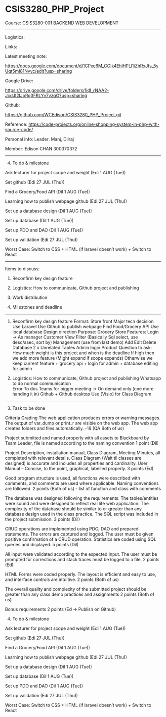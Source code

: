 # CSIS3280_PHP_Project
Course: CSIS3280-001 BACKEND WEB DEVELOPMENT

------------------------------------------------------------------------

Logistics:

Links:

Latest meeting note:

https://docs.google.com/document/d/1CPxe6M_CGIk4EhlHPLl1iZhRxJfs_5yUqt5mI81Nvvc/edit?usp=sharing 

Google Drive:

https://drive.google.com/drive/folders/1idI_rNAA2-JcdJI2lJoRg3FRLYv7vzqO?usp=sharing 

Github:

https://github.com/WCEdison/CSIS3280_PHP_Project.git 
	

Reference:
https://code-projects.org/online-shopping-system-in-php-with-source-code/

Personal info:
Leader: 
Manj, Dilraj 

Member: 
Edison CHAN 
300370372 

-------------------------------------------------------------------------------------------
4. To do & milestone 

Ask lecturer for project scope and weight (Edi 1 AUG (Tue))

Set github (Edi 27 JUL (Thu))

Find a Grocery/Food API (Dil 1 AUG (Tue))

Learning how to publish webpage github  (Edi 27 JUL (Thu))

Set up a database design (Dil 1 AUG (Tue))

Set up database (Dil 1 AUG (Tue))

Set up PDO and DAO (Dil 1 AUG (Tue))

Set up validation (Edi 27 JUL (Thu))

Worst Case: Switch to CSS + HTML (if laravel doesn’t work) + Switch to React

------------------------------------------------------------------------------------------------------

Items to discuss:
1. Reconfirm key design feature

2. Logistics: How to communicate, Github project and publishing

3. Work distribution

4. Milestones and deadline

------------------------------------------------------------------------------------
1. Reconfirm key design feature
Format: Store front 
Major tech decision
Use Laravel
Use Github to publish webpage
Find Food/Grocery API
Use local database
Design direction
Purpose:
Grocery Store
Features:
Login -> As manager
Customer
View
Filter (Basically Sql select, use desc/asec, sort by)
Management (use from last demo)
Add
Edit
Delete
Database
2 x Unrelated Tables
Admin login 
Product
Question to ask: How much weight is this project and when is the deadline
If high then we add more feature (Might expand if scope expands)
Otherwise we keep current feature + grocery api + login for admin + database editing for admin 


2. Logistics: How to communicate, Github project and publishing
Whatsapp to do normal communication  
Error
To dos
Teams for bigger meeting → On demand only (one more handing it in)
Github + Github desktop
Use [Visio] for Class Diagram


---------------------------------------------
3. Task to be done

Criteria Grading The web application produces errors or warning messages. The output of var_dump or print_r are visible on the web app. The web app creates folders and files automatically. -16 (QA Both of us)

Project submitted and named properly with all assets to Blackboard by Team Leader, file is named according to the naming convention 1 point (Dil)

Project Description, installation manual, Class Diagram, Meeting Minutes, all completed with relevant details. Class Diagram (Wait til classes are designed)  is accurate and includes all properties and cardinality. User Manual – Concise, to the point, graphical, labelled properly. 3 points (Ed)

Good program structure is used, all functions were described with comments, and comments are used where applicable. Naming conventions are followed. 2 points
(Both of us) - list of function and class with comments

The database was designed following the requirements. The tables/entities were sound and were designed to reflect real life web application. The complexity of the database should be similar to or greater than any database design used in the class practice. The SQL script was included in the project submission. 3 points (Dil)

CRUD operations are implemented using PDO, DAO and prepared statements. The errors are captured and logged. The user must be given positive confirmation of a CRUD operation. Statistics are coded using SQL queries and displayed. 5 points (Dil)

All input were validated according to the expected input. The user must be prompted for corrections and stack traces must be logged to a file. 2 points (Ed)

HTML Forms were coded properly. The layout is efficient and easy to use, and interface controls are intuitive. 2 points (Both of us)

The overall quality and complexity of the submitted project should be greater than any class demo practices and assignments 2 points (Both of us)

Bonus requirements 2 points (Ed → Publish on Github)


4. To do & milestone 

Ask lecturer for project scope and weight (Edi 1 AUG (Tue))

Set github (Edi 27 JUL (Thu))

Find a Grocery/Food API (Dil 1 AUG (Tue))

Learning how to publish webpage github  (Edi 27 JUL (Thu))

Set up a database design (Dil 1 AUG (Tue))

Set up database (Dil 1 AUG (Tue))

Set up PDO and DAO (Dil 1 AUG (Tue))

Set up validation (Edi 27 JUL (Thu))

Worst Case: Switch to CSS + HTML (if laravel doesn’t work) + Switch to React

